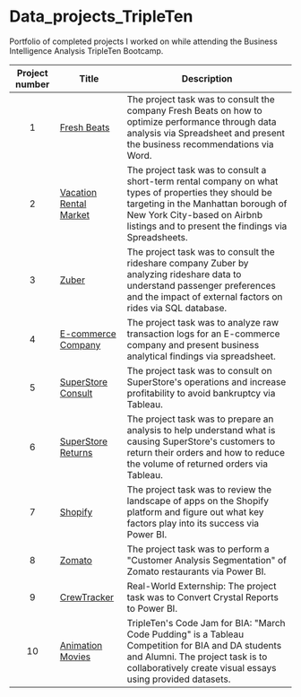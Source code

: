 # Data_projects_TripleTen
Portfolio of completed projects I worked on while attending the Business Intelligence Analysis TripleTen Bootcamp.

| Project number | Title | Description |
| :-----------: | ----------- |----------- |
| 1 | [Fresh Beats](https://github.com/Tiffany-Bergett/Data_projects_TripleTen/tree/main/Fresh%20Beats) | The project task was to consult the company Fresh Beats on how to optimize performance through data analysis via Spreadsheet and present the business recommendations  via Word. |
| 2 | [Vacation Rental Market](https://github.com/Tiffany-Bergett/Data_projects_TripleTen/tree/main/Vacation%20Rental%20Market) | The project task was to consult a short-term rental company on what types of properties they should be targeting in the Manhattan borough of New York City-based on Airbnb listings and to present the findings via Spreadsheets. |
| 3 | [Zuber](https://github.com/Tiffany-Bergett/Data_projects_TripleTen/tree/main/Zuber) | The project task was to consult the rideshare company Zuber by analyzing rideshare data to understand passenger preferences and the impact of external factors on rides via SQL database. |
| 4 | [E-commerce Company](https://github.com/Tiffany-Bergett/Data_projects_TripleTen/tree/main/E-commerce%20Company) | The project task was to analyze raw transaction logs for an E-commerce company and present business analytical findings via spreadsheet. |
| 5 | [SuperStore Consult](https://github.com/Tiffany-Bergett/Data_projects_TripleTen/tree/main/SuperStore%20Consult) | The project task was to consult on SuperStore's operations and increase profitability to avoid bankruptcy via Tableau. |
| 6 | [SuperStore Returns](https://github.com/Tiffany-Bergett/Data_projects_TripleTen/tree/main/SuperStore%20Returns) | The project task was to prepare an analysis to help understand what is causing SuperStore's customers to return their orders and how to reduce the volume of returned orders via Tableau. |
| 7 | [Shopify](https://github.com/Tiffany-Bergett/Data_projects_TripleTen/tree/main/Shopify) | The project task was to review the landscape of apps on the Shopify platform and figure out what key factors play into its success via Power BI. |
| 8 | [Zomato](https://github.com/Tiffany-Bergett/Data_projects_TripleTen/tree/main/Zomato) | The project task was to perform a "Customer Analysis Segmentation" of Zomato restaurants via Power BI. |
| 9 | [CrewTracker](https://github.com/Tiffany-Bergett/Data_projects_TripleTen/tree/main/CrewTracker) | Real-World Externship: The project task was to Convert Crystal Reports to Power BI. |
| 10| [Animation Movies](https://github.com/Tiffany-Bergett/Data_projects_TripleTen/tree/main/Animation%20Movies) | TripleTen's Code Jam for BIA: "March Code Pudding" is a Tableau Competition for BIA and DA students and Alumni. The project task is to collaboratively create visual essays using provided datasets. |
